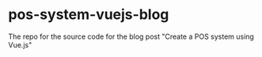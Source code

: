# pos-system-vuejs-blog
The repo for the source code for the blog post "Create a POS system using Vue.js"
